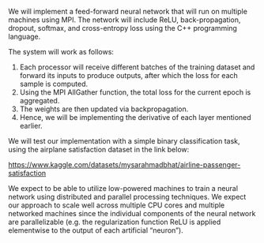 We will implement a feed-forward neural network that will run on multiple machines using MPI. 
The network will include ReLU, back-propagation, dropout, softmax, and cross-entropy loss using the C++ programming language.

The system will work as follows: 
1) Each processor will receive different batches of the training dataset and forward its inputs to produce outputs, after which the loss for each sample is computed.
3) Using the MPI AllGather function, the total loss for the current epoch is aggregated.
4) The weights are then updated via backpropagation.
5) Hence, we will be implementing the derivative of each layer mentioned earlier. 

We will test our implementation with a simple binary classification task, using the airplane satisfaction dataset in the link below:

https://www.kaggle.com/datasets/mysarahmadbhat/airline-passenger-satisfaction

We expect to be able to utilize low-powered machines to train a neural network using distributed and parallel processing techniques. 
We expect our approach to scale well across multiple CPU cores and multiple networked machines since the individual components of the neural network are parallelizable (e.g. the regularization function ReLU is applied elementwise to the output of each artificial “neuron”).
